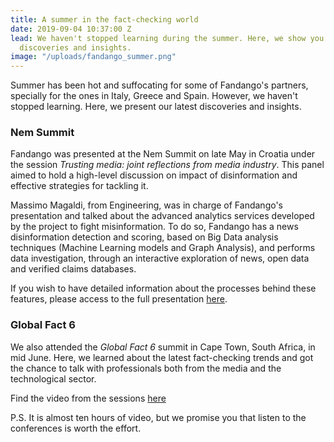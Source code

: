 ```yaml
---
title: A summer in the fact-checking world
date: 2019-09-04 10:37:00 Z
lead: We haven't stopped learning during the summer. Here, we show you our latest
  discoveries and insights.
image: "/uploads/fandango_summer.png"
---
```


Summer has been hot and suffocating for some of Fandango's partners, specially for the ones in Italy, Greece and Spain. However, we haven't stopped learning. Here, we present our latest discoveries and insights.

### Nem Summit


Fandango was presented at the Nem Summit on late May in Croatia under the session *Trusting media: joint reflections from media industry*. This panel aimed to hold a high-level discussion on impact of disinformation and effective strategies for tackling it. 

Massimo Magaldi, from Engineering, was in charge of Fandango's presentation and talked about the advanced analytics services developed by the project to fight misinformation. To do so, Fandango has a news disinformation detection and scoring, based on Big Data analysis techniques (Machine Learning models and Graph Analysis), and performs data investigation, through an interactive exploration of news, open data and verified claims databases.

If you wish to have detailed information about the processes behind these features, please access to the full presentation [here](https://nem-initiative.org/wp-content/uploads/2019/05/magaldi_fandango.pdf).

### Global Fact 6


We also attended the *Global Fact 6* summit in Cape Town, South Africa, in mid June. Here, we learned about the latest fact-checking trends and got the chance to talk with professionals both from the media and the technological sector. 

Find the video from the sessions [here](https://www.poynter.org/fact-checking/2019/global-fact-6/)

P.S. It is almost ten hours of video, but we promise you that listen to the conferences is worth the effort. 
